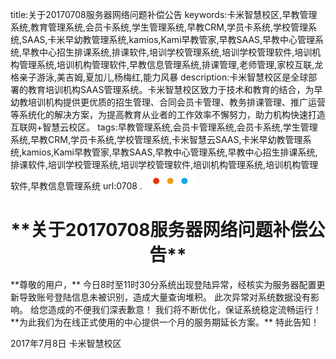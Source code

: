 title:关于20170708服务器网络问题补偿公告
keywords:卡米智慧校区,早教管理系统,教育管理系统,会员卡系统,学生管理系统,早教CRM,学员卡系统,学校管理系统,SAAS,卡米早幼教管理系统,kamios,Kami早教管家,早教SAAS,早教中心管理系统,早教中心招生排课系统,排课软件,培训学校管理系统,培训学校管理软件,培训机构管理系统,培训机构管理软件,早教信息管理系统,排课管理,老师管理,家校互联,龙格亲子游泳,美吉姆,夏加儿,杨梅红,能力风暴
description:卡米智慧校区是全球部署的教育培训机构SAAS管理系统。卡米智慧校区致力于技术和教育的结合，为早幼教培训机构提供更优质的招生管理、合同会员卡管理、教务排课管理、推广运营等系统化的解决方案，为提高教育从业者的工作效率不懈努力，助力机构快速打造互联网+智慧云校区。
tags:早教管理系统,会员卡管理系统,会员卡系统,学生管理系统,早教CRM,学员卡系统,学校管理系统,卡米智慧云SAAS,卡米早幼教管理系统,kamios,Kami早教管家,早教SAAS,早教中心管理系统,早教中心招生排课系统,排课软件,培训学校管理系统,培训学校管理软件,培训机构管理系统,培训机构管理软件,早教信息管理系统
url:0708
![](/基础数据设置/_image/2017-06-13-21-01-45.jpg)
<center><h1>**关于20170708服务器网络问题补偿公告**</h1></center >
**尊敬的用户，**
    今日8时至11时30分系统出现登陆异常，经核实为服务器配置更新导致账号登陆信息未被识别，造成大量查询堆积。
    此次异常对系统数据没有影响。
    给您造成的不便我们深表歉意！
    我们将不断优化，保证系统稳定流畅运行！
     **为此我们为在线正式使用的中心提供一个月的服务期延长方案。**
    特此告知！
  
2017年7月8日
卡米智慧校区